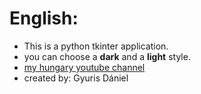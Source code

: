 # English:
- This is a python tkinter application.
- you can choose a **dark** and a **light** style.
- [my hungary youtube channel](https://www.youtube.com/channel/UC7gPkXGmoxe7-EzzDQoeedw)
- created by: Gyuris Dániel
